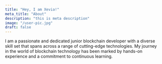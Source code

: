 ```yaml
---
title: "Hey, I am Xevia!"
meta_title: "About"
description: "this is meta description"
image: "/user-pic.jpg"
draft: false
---
```


I am a passionate and dedicated junior blockchain developer with a diverse skill set that spans across a range of cutting-edge technologies. My journey in the world of blockchain technology has been marked by hands-on experience and a commitment to continuous learning.
